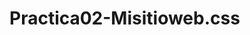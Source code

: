 # Practica02-Misitioweb.css
 
<!doctype html>
<html lang="es">
<head>
<!--
    New Perspectives on HTML5 and CSS3, 7th Edition
    Tutorial 2
    Tutorial Case
    
    Tri and Succeed Sports
    Author: 
    Date:   

    Filename: tss_home.html
   -->

   <meta charset="utf-8" />
   <meta name="keywords" content="triathlon, running, swimming, cycling" />
   <title>Scale</title>
   <link href ="css/trescolumnas.css" rel ="stylesheet"/>
   <link href ="css/tss_styles_txt.css" rel ="stylesheet" />
</head>

<body>
   <header>
      <img class ="imag" src="ima/scale.png" alt="Tri and Succeed Sports" />
      <p>Centro fotografico</p>
   </header>
   
   <nav id="nave">
      <h1>Navega</h1>
      <ul>
         <li><a href="index.html">Inicio</a></li>
         <li><a href="contactos.html">Contactos</a></li>
         <li><a href="nosotros.html">Nosostros</a></li>
         <li><a href="trabajos.html">Trabajos</a></li>
         <li><a href="servicios.html">Servicios</a></li>
         <li><a href="productos.html">Productos</a></li>
         <li><a href="localizanos.html">Localizanos</a></li>
         
        
      </ul>
   </nav>
   
   <article id="about_tss">
      <h1>Scale </h1>
      <img src="ima/chica.png" alt="" />
      <p>Desde el 2014 ,<strong>Scale </strong> ha proporcionado a la ciudad
      de Cuenca un centro de arte que esta centrado en sacarle el mejor partido
      a sus clientes ,enseñarte e inspirarate a ser un dotador de posibilidades
      y a que el lente no sea tu limitante</p>
      <p>¿Si quieres aumentar tu creatividad ? ,¿Aprender a usar la camara?
      ,ver como lo hacen los expertos ,saber manejar luz ,sacarle partido a todos 
      los lugares que visitas y a motivarte para ser el mejor este centro te puede 
      interesar.
      </p>
      
      <h2>Talleres</h2>
      <p>Puedes recibir atencion personalizada en algunas ramas:</p>
      <ul>
         <li><strong>Fotografia de moda</strong>: Los fotografos de moda deben 
            perfeccionar su ojo fotografico para lograr que las prendas usadas por
            el modelo resalten en la fotografia.Ademas de que logre proyectar las 
            prendas segun la norma o el objetivo con esta.</li>
         <li><strong>Fotografia de paisaje</strong>: Estos fotografos deben dominar 
            la composicion y la profundidad de campo Conocen conceptos como distancia
            Hiperfocal,escenas particulares ,entre otras.</li>
         <li><strong>Fotografia familiar</strong>: Estos fotografos estan destinados 
         a fotografiar a familias ,deben captar ,su amor y la personalidad de 
         cada uno</li>
         <li><strong> Fotografia de viajes</strong>:Estos fotografos salen con un gran
         equipo de herramientas ,les gusta viajar y capturar la belleza de las ciudades 
         y paisajes que visitan </li>
      </ul>
      
      
      <h2>Nuestra filosofia</h2>
      <p>Creemos que cada fotografo se debe formar primero de manera individual y luego sumarse
         a un colectivo.Se empieza con clases personalizadas ,para esto contamos con 100 expertos 
         en cada area que tendran un vinculo cercano con cada estudiante.
      </p>
   </article>
   
   <aside id="come">
      <h1>Comentarios</h1>
      <blockquote> La primera vez que asisti a Scale me quede impresionada por la limpieza 
         de los cubiculos ,ademas las personas son muy amables.
      </blockquote>
      <blockquote> Yo ame estar 3 meses tomando clases .Aprendes todos los dias y los
         maestros son de primer nivel.
      </blockquote>
      <blockquote> Yo voy para un año y no me arrepiento ,gracias a este curso ahora estoy
         trabajando a en lo que amo y tengo gran cantidad de clientes.
      </blockquote>
      <blockquote> La escuela nunca deja de motivarte ,cada semana se hacen charlas con
         expositores internacionales y nacionales que te hacen amar mas la profesion.
      </blockquote>
      <blockquote> Si no cuentas con materiales para empezar ellos te venden una camara a plazos 
         para que no te detenga lo economico para aprender.
      </blockquote>
      <blockquote> Ultimamente estan dando becas por excelencia.Mi amiga se gano una y ha tenido
         muchas ventajas para poder cursar.Animate a pasar por aca y la escuela te dara muchas
         facilidades.
      </blockquote>
      <blockquote> Lo mejor de lo mejor.Son mucho mas de lo que uno espera.
      </blockquote>
      

   </aside>
   
   <footer>
      <address>
      Scale &#8226; Simon Bolivar 1-16. &#8226; Cuenca, EC
       &#8226; 0992726928
      </address>
   </footer>
</body>
</html>

















<!doctype html>
<html lang="es">
<head>
<!--
    New Perspectives on HTML5 and CSS3, 7th Edition
    Tutorial 2
    Tutorial Case
    
    TSS Running Class
    Author: 
    Date:   

    Filename: tss_run.html
   -->
   <meta charset="utf-8" />
   <title>TSS Running Class</title>
   <link href = "css/tss_styles_txt.css" rel ="stylesheet"/>

</head>

<body id="bodylo">
   <header>
      <img class= "imacont" src="ima/scale.png" alt="Tri and Succeed Sports" />
       
      
      
      <h3 id="lo">Localizanos</h3>
     
   </header>
   
   
   
   <nav id="navlo">
      <h1>Navega</h1>
      <ul>
         <li><a href="index.html">Inicio</a></li>
         <li><a href="contactos.html">Contactos</a></li>
         <li><a href="nosotros.html">Nosostros</a></li>
         <li><a href="trabajos.html">Trabajos</a></li>
         <li><a href="servicios.html">Servicios</a></li>
         <li><a href="productos.html">Productos</a></li>
         <li><a href="localizanos.html">Localizanos</a></li>
      </ul>
       <h1>Publicidad</h1>
       <ul>
           <li><a href ="https://www.tripadvisor.co/Attractions-g294309-Activities-Cuenca_Azuay_Province.html" >Lugares cerca</a></li>
            <li> <a href="https://www.tripadvisor.co/AttractionProductReview-g294309-d11991959-Biking_Cuenca_City_Tour-Cuenca_Azuay_Province.html" >Tour</a></li>
            <li> <a href="https://enviajes.cl/ecuador/cuenca/lugares-turisticos-de-cuenca/" >Lugares turisticos</a></li>
            <li> <a href="https://www.parks-and-tribes.com/turismo-amazonas/cuenca-ecuador.htm">¿Que hacer?</a></li>
            <li> <a href="https://www.elcomercio.com/actualidad/cuenca-turismo-dinero-ahorro-verano-precios.html">Cuenca</a></li>
            <li> <a href="https://www.tripadvisor.co/Restaurants-g294309-Cuenca_Azuay_Province.html" >Restaurantes</a></li>
            <li> <a href ="http://morterodepiedra.com/donde-comer-en-cuenca/" >¿Donde comer?</a></li>
        </ul>
   </nav>
   
  
   <article class="sylllo">
      <h1>Escribenos</h1>
      <h2>Puedes escribirme directamente a:</h2>
      <a href ="mailto:helencv1997@gmail.com?">Escribeme por aqui</a>
    
        <form action="/my-handling-form-page" method="post">
            <div>
                <label for="name">Name:</label>
                <input type="text" id="name" />
            </div>
            <div>
                <label for="mail">E-mail:</label>
                <input type="email" id="mail" />
            </div>
            <div>
                <label for="msg">Message:</label>
                <textarea id="msg"></textarea>
            </div>
            
            <div class="button">
                <button type="submit">Send your message</button>
            </div>
        </form>
      
      
      
   </article>
   
   <aside id="asidelo">
         <h1>Comentarios</h1>
         <blockquote> La primera vez que asisti a Scale me quede impresionada por la limpieza 
            de los cubiculos ,ademas las personas son muy amables.
         </blockquote>
         <blockquote> Yo ame estar 3 meses tomando clases .Aprendes todos los dias y los
            maestros son de primer nivel.
         </blockquote>
         <blockquote> Yo voy para un año y no me arrepiento ,gracias a este curso ahora estoy
            trabajando a en lo que amo y tengo gran cantidad de clientes.
         </blockquote>
         <blockquote> La escuela nunca deja de motivarte ,cada semana se hacen charlas con
            expositores internacionales y nacionales que te hacen amar mas la profesion.
         </blockquote>
         
         
   
      </aside>
  

   <footer class="footerlo">
      <address>
      Tri and Succeed Sports &#8226; 41 Venture Dr. &#8226; Austin, 
      TX 78711 &#8226; 512.555.9917
      </address>
   </footer>
</body>
</html>











<!doctype html>
<html lang="es">
<head>
<!--
    New Perspectives on HTML5 and CSS3, 7th Edition
    Tutorial 2
    Tutorial Case
    
    TSS Running Class
    Author: 
    Date:   

    Filename: tss_run.html
   -->
   <meta charset="utf-8" />
   <title>TSS Running Class</title>
   <link href ="css/tss_styles_txt.css" rel ="stylesheet"/>

</head>

<body id="bodylo">
   <header>
      <img class="imalo" src="ima/scale.png" alt="Tri and Succeed Sports" />
       
      
      
      <h3 id="lo">Localizanos</h3>
     
   </header>
   
   
   
   <nav id="navlo">
      <h1>Navega</h1>
      <ul>
         <li><a href="index.html">Inicio</a></li>
         <li><a href="contactos.html">Contactos</a></li>
         <li><a href="nosotros.html">Nosostros</a></li>
         <li><a href="trabajos.html">Trabajos</a></li>
         <li><a href="servicios.html">Servicios</a></li>
         <li><a href="productos.html">Productos</a></li>
         <li><a href="localizanos.html">Localizanos</a></li>
      </ul>
       <h1>Publicidad</h1>
       <ul>
           <li><a href ="https://www.tripadvisor.co/Attractions-g294309-Activities-Cuenca_Azuay_Province.html" >Lugares cerca</a></li>
            <li> <a href="https://www.tripadvisor.co/AttractionProductReview-g294309-d11991959-Biking_Cuenca_City_Tour-Cuenca_Azuay_Province.html" >Tour</a></li>
            <li> <a href="https://enviajes.cl/ecuador/cuenca/lugares-turisticos-de-cuenca/" >Lugares turisticos</a></li>
            <li> <a href="https://www.parks-and-tribes.com/turismo-amazonas/cuenca-ecuador.htm">¿Que hacer?</a></li>
            <li> <a href="https://www.elcomercio.com/actualidad/cuenca-turismo-dinero-ahorro-verano-precios.html">Cuenca</a></li>
            <li> <a href="https://www.tripadvisor.co/Restaurants-g294309-Cuenca_Azuay_Province.html" >Restaurantes</a></li>
            <li> <a href ="http://morterodepiedra.com/donde-comer-en-cuenca/" >¿Donde comer?</a></li>
        </ul>
   </nav>
   
  
   <article class="sylllo">
      <h1>Visitanos</h1>
      <p>Visitanos en nuetsro local principal para darte informacion precisa.
        
      </p>
      <iframe src="https://www.google.com/maps/embed?pb=!1m18!1m12!1m3!1d498.0900572531013!2d-79.00533799990698!3d-2.8966856917530936!2m3!1f0!2f0!3f0!3m2!1i1024!2i768!4f13.1!3m3!1m2!1s0x91cd1815fcf758cf%3A0xf0aaf8e788565350!2zU2ltw7NuIEJvbMOtdmFyLCBDdWVuY2E!5e0!3m2!1ses!2sec!4v1571949292412!5m2!1ses!2sec"></iframe>
      
   </article>
   
   <aside id="asidelo">
         <h1>Comentarios</h1>
         <blockquote> La primera vez que asisti a Scale me quede impresionada por la limpieza 
            de los cubiculos ,ademas las personas son muy amables.
         </blockquote>
         <blockquote> Yo ame estar 3 meses tomando clases .Aprendes todos los dias y los
            maestros son de primer nivel.
         </blockquote>
         <blockquote> Yo voy para un año y no me arrepiento ,gracias a este curso ahora estoy
            trabajando a en lo que amo y tengo gran cantidad de clientes.
         </blockquote>
         <blockquote> La escuela nunca deja de motivarte ,cada semana se hacen charlas con
            expositores internacionales y nacionales que te hacen amar mas la profesion.
         </blockquote>
         
         
   
      </aside>
  

   <footer class="footerlo">
      <address>
      Tri and Succeed Sports &#8226; 41 Venture Dr. &#8226; Austin, 
      TX 78711 &#8226; 512.555.9917
      </address>
   </footer>
</body>
</html>










<!doctype html>
<html lang="es">
<head>
<!--
    New Perspectives on HTML5 and CSS3, 7th Edition
    Tutorial 2
    Tutorial Case
    
    TSS Running Class
    Author: 
    Date:   

    Filename: tss_run.html
   -->
   <meta charset="utf-8" />
   <title>TSS Running Class</title>
   <link href ="css/tss_styles_txt.css" rel ="stylesheet"/>

</head>

<body id="bodyser">
   <header>
      <img class="imaser" src="ima/scale.png" alt="Tri and Succeed Sports" />
       
      
      
      <h3 id="lo">Centro de estudios fotograficos</h3>
     
   </header>
   
   
   
   <nav id="navser">
      <h1>Navega</h1>
      <ul>
         <li><a href="index.html">Inicio</a></li>
         <li><a href="contactos.html">Contactos</a></li>
         <li><a href="nosotros.html">Nosostros</a></li>
         <li><a href="trabajos.html">Trabajos</a></li>
         <li><a href="servicios.html">Servicios</a></li>
         <li><a href="productos.html">Productos</a></li>
         <li><a href="localizanos.html">Localizanos</a></li>
      </ul>
        <h1>Publicidad</h1>
         <ul>
            <li><a href="https://www.facebook.com/Fottografos/">Pagina de Facebook</a></li>
            <li><a href ="https://www.tripadvisor.co/Attractions-g294309-Activities-Cuenca_Azuay_Province.html" >Lugares cerca</a></li>
            <li> <a href="https://www.tripadvisor.co/AttractionProductReview-g294309-d11991959-Biking_Cuenca_City_Tour-Cuenca_Azuay_Province.html" >Tour</a></li>
            <li> <a href="https://enviajes.cl/ecuador/cuenca/lugares-turisticos-de-cuenca/" >Lugares turisticos</a></li>
            <li> <a href="https://www.parks-and-tribes.com/turismo-amazonas/cuenca-ecuador.htm">¿Que hacer?</a></li>
            <li> <a href="https://www.elcomercio.com/actualidad/cuenca-turismo-dinero-ahorro-verano-precios.html">Cuenca</a></li>
            <li> <a href="https://www.tripadvisor.co/Restaurants-g294309-Cuenca_Azuay_Province.html" >Restaurantes</a></li>
            <li> <a href ="http://morterodepiedra.com/donde-comer-en-cuenca/" >¿Donde comer?</a></li>
            
         </ul>
   </nav>


   
  
   <article class="syllser">
      <h1>Quienes somos</h1>
      <img class="foto6" src="ima/foto6.png" alt="foto6"  />
      <p>En 2014 abrimos nuetra primera sucursal ubicada en un pequeño local de la Simon Bolivar
         ,Centro.Para el 2018 ya contabamos con 4 sucursales mas ,incluida una en Azogues.
      </p>
      <p>Empezamos con alrededor de 20 alumnos .Hoy en dia son 2000 alumnos que se preparan en 
         nuestras sedes.Cada dia es un compromiso para la institucion brindarles lo mejor en 
         tecnologia ,ambientes confiables y confortables ,para su asertiva asimilacion de contenidos.
         Los alumnos estan coprometidos con la institucion ,mas aun nuestra institucion con ellos.
      </p>
      <p>Atendemos todos los dias de Lunes a Viernes:</p>
      
      <ul>
         <li>8:00 AM - 1:00 PM </li>
         <li>3:00 PM - 7:30 PM </li>
      </ul>
      
      <h1>Personal</h1>
      <img class="foto7" src="ima/foto7.png" alt="foto7"  />
      <p>Contamos con expertos especializados en el extranjero en areas de calidad para brindar 
         soporte a los estudiantes.
      </p>
      
   </article>
   
   <aside id="asideser">
         <h3>Comentarios</h3>
         <blockquote> La primera vez que asisti a Scale me quede impresionada por la limpieza 
            de los cubiculos ,ademas las personas son muy amables.
         </blockquote>
         <blockquote> Yo ame estar 3 meses tomando clases .Aprendes todos los dias y los
            maestros son de primer nivel.
         </blockquote>
         <blockquote> Yo voy para un año y no me arrepiento ,gracias a este curso ahora estoy
            trabajando a en lo que amo y tengo gran cantidad de clientes.
         </blockquote>
         <blockquote> La escuela nunca deja de motivarte ,cada semana se hacen charlas con
            expositores internacionales y nacionales que te hacen amar mas la profesion.
         </blockquote>
         
         
   
      </aside>
  

   <footer class="footerser">
      <address>
      Tri and Succeed Sports &#8226; 41 Venture Dr. &#8226; Austin, 
      TX 78711 &#8226; 512.555.9917
      </address>
   </footer>
</body>
</html>






<!doctype html>
<html lang="es">
<head>
<!--
    New Perspectives on HTML5 and CSS3, 7th Edition
    Tutorial 2
    Tutorial Case
    
    TSS Swimming Class
    Author: 
    Date:   

    Filename: tss_swim.html
   -->
   <meta charset="utf-8" />
   <title>TSS Swimming Class</title>
   <link href ="css/tss_styles_txt.css" rel ="stylesheet" />
</head>

<body id="bodypro">
   <header>
      <img class="imapro" src="ima/scale.png" alt="Scale" />
      <h3 id="lo">Centro de estudios fotograficos</h3>
   </header>
   
   <nav id="navepro">
      <h1>Navega</h1>
      <ul>
            <li><a href="index.html">Inicio</a></li>
            <li><a href="contactos.html">Contactos</a></li>
            <li><a href="nosotros.html">Nosostros</a></li>
            <li><a href="trabajos.html">Trabajos</a></li>
            <li><a href="servicios.html">Servicios</a></li>
            <li><a href="productos.html">Productos</a></li>
            <li><a href="localizanos.html">Localizanos</a></li>
      </ul>
      <h1>Publicidad</h1>
      <ul>
         <li> <a href="https://www.amazon.com/Cámara-digital-PowerShot-180-1093-C001-20-0-Mp-visualización/dp/B019UDHT6U/ref=sxbs_sp_mra?__mk_es_US=ÅMÅŽÕÑ&keywords=camaras&pd_rd_i=B019UDHT6U&pd_rd_r=bf1f67f7-3679-43d8-97c0-2446ef8b72e1&pd_rd_w=MIDi0&pd_rd_wg=zvhlP&pf_rd_p=2e675d27-2176-48bd-bab7-a89e5b36d9de&pf_rd_r=0NQ0G6NAVQCZJ1MPXC0H&qid=1571952788&s=digital-text" >Canon Power Shot</a></li>
         <li> <a href ="https://www.amazon.com/Panasonic-DC-ZS70K-Megapíxeles-Pantalla-Vario-Elmar/dp/B071R6JRZZ/ref=pd_rhf_se_s_sspa_dk_rhf_search_pt_sub_0_4/140-3520885-8765269?_encoding=UTF8&pd_rd_i=B071R6JRZZ&pd_rd_r=b3e5dd41-8db7-41a0-9eb6-048ce63464e5&pd_rd_w=9ghPj&pd_rd_wg=PXsIl&pf_rd_p=6b99a1a0-3d79-4d28-99ba-822278a5e800&pf_rd_r=A7WY41NZA5R4HG6TXA5E&psc=1&refRID=A7WY41NZA5R4HG6TXA5E&spLa=ZW5jcnlwdGVkUXVhbGlmaWVyPUEzQlRYTzcxRlpMOTRMJmVuY3J5cHRlZElkPUEwNTI2MjA3M0ZINzZGMU8zWU8xQyZlbmNyeXB0ZWRBZElkPUEwNDE5NzUzMk5XQUdPVVdGVVUzJndpZGdldE5hbWU9c3BfcmhmX3NlYXJjaCZhY3Rpb249Y2xpY2tSZWRpcmVjdCZkb05vdExvZ0NsaWNrPXRydWU=" >Lumix</a></li>
         <li> <a href ="https://www.amazon.com/Amplim-Tarjeta-microSDXC-adaptador-unidades/dp/B07SC4XDJN/ref=sr_1_15_sspa?__mk_es_US=ÅMÅŽÕÑ&keywords=flash+drive&qid=1571953307&s=electronics&sr=1-15-spons&psc=1&spLa=ZW5jcnlwdGVkUXVhbGlmaWVyPUEyODlFU09DMzA5VUo1JmVuY3J5cHRlZElkPUEwNDQzMTg1MlJCQjI4MDZXVFlFTSZlbmNyeXB0ZWRBZElkPUEwNzQ5MTc2MzlKVEwyOE5RVDFTRyZ3aWRnZXROYW1lPXNwX210ZiZhY3Rpb249Y2xpY2tSZWRpcmVjdCZkb05vdExvZ0NsaWNrPXRydWU=">Tarjestas</a></li>
      </ul>
   </nav>   
   
   <article class="syllpro">
      <h1>Productos/Ventas </h1>
      <h3 id="h3"> 
         Estos son los productos que tenemos en venta en nuestro almacen:
      </h3>
      
      <p>
         <i>Viltrox VL-200T</i> kit de iluminacion de video ,luz de video LED bicolor.
         Sistema de doble temperatura de color,brillo y escalonamientos.
         <b>Precio:US$133.99</b>
      </p>
      <p >
         <img src="ima/foto8.png" alt="foto1" width=300px height=300px />
      </p>

      <p>
      La <i>Emart </i> kit de iluminacion de fotografia portatil continua con 60 LED
      para lampara de mesa de estudio ,con filtros de color.Ideal para fotografiar productos.
      <b>Precio:US$29.99</b>
      </p>

      <p> 
         <img src="ima/foto9.png" alt="foto2" width=300px height=300px />
      </p>
      
       <p>
        La <i> Canon EOS Rebel T6 camara</i> con lente EF-S de 18-55 mm f/3.5-5.6 
        Wifi incorporado y comunicacion de campo cercano.
        <b>Precio:US$399.00</b>
       </p>
       
       <p>
         <img src="ima/foto10.png" alt="foto2" width=300px height=300px />
       </p>

       <p>
         <i>Canon SL2 VAR</i> La Cannon EOS Rebel DSLR Camera with EF-S 18-55mm.
         64GB Memory Card ,Card Reader ,Memory Card  Wallet.
         58mm 2.2x Telephoto Lens.
         50" Video Tripod,Pro Slave Flash.
         <b>Precio:US$699.99</b>
       </p>
         
       <p>
         <img src="ima/foto11.png" alt="foto2" width=300px height=300px />
       </p>

       <p>
         <i>Fujifilm Instax Mini 9</i> -Camara instantanea y mini pelicula Fuji INSTAX 
         (2) .Produce impresiones de credito card-sized,lente Fujinon 60mm f/12,7 ;visor 
         optico con diana Spot.<b>Precio:US$99.99</b>
       </p>

       <p>
         <img src="ima/foto12.png" alt="foto2" width=300px height=300px />
       </p>
   </article>
   
   <aside id="asidepro">
      <h3>Comentarios</h3>
      <blockquote> La primera vez que asisti a Scale me quede impresionada por la limpieza 
         de los cubiculos ,ademas las personas son muy amables.
      </blockquote>
      <blockquote> Yo ame estar 3 meses tomando clases .Aprendes todos los dias y los
         maestros son de primer nivel.
      </blockquote>
      <blockquote> Yo voy para un año y no me arrepiento ,gracias a este curso ahora estoy
         trabajando a en lo que amo y tengo gran cantidad de clientes.
      </blockquote>
      <blockquote> La escuela nunca deja de motivarte ,cada semana se hacen charlas con
         expositores internacionales y nacionales que te hacen amar mas la profesion.
      </blockquote>
      
      

   </aside>

   <footer class="piepro">
      <address>
      Tri and Succeed Sports &#8226; 41 Venture Dr. &#8226; Austin, 
      TX 78711 &#8226; 512.555.9917
      </address>
   </footer>
</body>
</html>










<!doctype html>
<html lang="es">
<head>
<!--
    New Perspectives on HTML5 and CSS3, 7th Edition
    Tutorial 2
    Tutorial Case
    
    TSS Running Class
    Author: 
    Date:   

    Filename: tss_run.html
   -->
   <meta charset="utf-8" />
   <title>TSS Running Class</title>
   <link href ="css/tss_styles_txt.css" rel ="stylesheet"/>

</head>

<body id="bodyservi">
   <header>
      <img class= "imaservi" src="ima/scale.png" alt="Tri and Succeed Sports"/>
       
      
      
      <h3 id="lo">Centro de estudios fotograficos</h3>
     
   </header>
   
   
   
   <nav id="navservi">
      <h1>Navega</h1>
      <ul>
         <li><a href="index.html">Inicio</a></li>
         <li><a href="contactos.html">Contactos</a></li>
         <li><a href="nosotros.html">Nosostros</a></li>
         <li><a href="trabajos.html">Trabajos</a></li>
         <li><a href="servicios.html">Servicios</a></li>
         <li><a href="productos.html">Productos</a></li>
         <li><a href="localizanos.html">Localizanos</a></li>
      </ul>
        <h1>Publicidad</h1>
         <ul>
            <li><a href="https://www.facebook.com/Fottografos/">Pagina de Facebook</a></li>
            <li><a href ="https://www.tripadvisor.co/Attractions-g294309-Activities-Cuenca_Azuay_Province.html" >Lugares cerca</a></li>
            <li> <a href="https://www.tripadvisor.co/AttractionProductReview-g294309-d11991959-Biking_Cuenca_City_Tour-Cuenca_Azuay_Province.html" >Tour</a></li>
            <li> <a href="https://enviajes.cl/ecuador/cuenca/lugares-turisticos-de-cuenca/" >Lugares turisticos</a></li>
            <li> <a href="https://www.parks-and-tribes.com/turismo-amazonas/cuenca-ecuador.htm">¿Que hacer?</a></li>
            <li> <a href="https://www.elcomercio.com/actualidad/cuenca-turismo-dinero-ahorro-verano-precios.html">Cuenca</a></li>
            <li> <a href="https://www.tripadvisor.co/Restaurants-g294309-Cuenca_Azuay_Province.html" >Restaurantes</a></li>
            <li> <a href ="http://morterodepiedra.com/donde-comer-en-cuenca/" >¿Donde comer?</a></li>
         </ul>
   </nav>


   
  
   <article class="syllservi">
      <h1>Servicios que realizamos</h1>
      <h2>Fotografia Corporativa y Eventos</h2>
      <p>Logramos que su empresa y evento obtenga reconocimiento visual gracias a nuestro desempeño </p>
          <h3>Incluye:</h3>
          <ul>
              <li>Fotografia plana</li>
              <li>Fotografia esferica en 360°</li>
              <li>Video Full HD.Tiempo maximo de 25 min</li>
              <li>Video en 4k en 360°</li>
          </ul>
    
      
      <h2>Fotografia de Negocio</h2>
      
      <p>La fotografia arquitectonica para tu tienda fisica ,tanto interiores ,como exteriores.
      </p>
      <h3>Incluye:</h3>
      <ul>
          <li>Fotografia Plana</li>
          <li>Fotografia esferica en 360°</li>
          <li>Video full HD</li>
          <li>Video 4k</li>
      </ul>
      <h2>Fotografia de Producto y Bodegon</h2>
      <p>
          Debe mostrar las caracteristicas del mismo.Fotografia optimizada para tu tienda
          Online.
      </p>
      <h2>Fotografia de Embarazo y bebe </h2>
      <p> Guarda estos momentos especiales a traves de la fotografia.Se realiza en la comodidad de 
          tu casa ,en exteriores y en estudio.
      </p>
   </article>
   
   <aside id="asideservi">
         <h3>Comentarios</h3>
         <blockquote> La primera vez que asisti a Scale me quede impresionada por la limpieza 
            de los cubiculos ,ademas las personas son muy amables.
         </blockquote>
         <blockquote> Yo ame estar 3 meses tomando clases .Aprendes todos los dias y los
            maestros son de primer nivel.
         </blockquote>
         <blockquote> Yo voy para un año y no me arrepiento ,gracias a este curso ahora estoy
            trabajando a en lo que amo y tengo gran cantidad de clientes.
         </blockquote>
         <blockquote> La escuela nunca deja de motivarte ,cada semana se hacen charlas con
            expositores internacionales y nacionales que te hacen amar mas la profesion.
         </blockquote>
         
         
   
      </aside>
  

   <footer class="footerservi">
      <address>
      Tri and Succeed Sports &#8226; 41 Venture Dr. &#8226; Austin, 
      TX 78711 &#8226; 512.555.9917
      </address>
   </footer>
</body>
</html>








<!doctype html>
<html lang="es">
<head>
<!--
    New Perspectives on HTML5 and CSS3, 7th Edition
    Tutorial 2
    Tutorial Case
    
    TSS Cycling Class
    Author: 
    Date:   

    Filename: tss_bike.html
   -->
   <meta charset="utf-8" />
   <title>TSS Cycling Class</title>
   <link href ="css/doscolumnas.css" rel ="stylesheet" />
   <link href ="css/tss_styles_txt.css" rel ="stylesheet" />

</head>

<body>
   <header>
      <img class="imatra" src="ima/scale.png" alt="Scale" />
     
   </header>
   
   <nav id="navetra">
      <h1>Navega</h1>
      <ul>
            <li><a href="index.html">Inicio</a></li>
            <li><a href="contactos.html">Contactos</a></li>
            <li><a href="nosotros.html">Nosostros</a></li>
            <li><a href="trabajos.html">Trabajos</a></li>
            <li><a href="servicios.html">Servicios</a></li>
            <li><a href="productos.html">Productos</a></li>
            <li><a href="localizanos.html">Localizanos</a></li>
      </ul>
   </nav>   
   
   <article class="syllabus">
      <h1>Trabajos Realizados</h1>
      <p> 
         Hemos realizados muchos trabajos y muchas variantes ramas:
      </p>
      
      <p>
         El <i>light painting</i> es una tecnica fotografica con exposiciones largas de luz
         .Se puede realizar si pintas en el aire con tu mano para que la fotografia capte las ondas
         de luz .Realizar light es muy sencillo ,configuras el ISO de la camara :ISO 100 ,el dia-
         fragma tambien debe cambiar en f/8 ,el efecto manual.
      </p>
      <p >
         <img class="foto1" src="ima/foto1.png" alt="foto1" />
      </p>

      <p>
         El bodegon representa materia inanimada en un pequeño grupo de objetos.Se puede jugar con la
         composicion,buen uso de la iluminacion,composicion equilibrada y un buen angulo.
      </p>

      <p> 
         <img class="foto2" src="ima/foto2.png" alt="foto2" />
      </p>
      
       <p>
         La foto <i>Rastros de luz</i> deja ver al objeto como si salieran detellos luminosos de 
         el.Son exposiciones prolongadas de fuentes moviles de luz.Se requiere de una camara que 
         permita controlar la exposicion de la luz y las velocidades del obturador.ISO (bajo) ,
         velocidad de obturacion de 10 a 20 segundos,apertura de f/8.
       </p>
       
       <p>
         <img class="foto3" src="ima/foto3.png" alt="foto2" />
       </p>

       <p>
         El recorrido que realizan las estrellas tambien se puede fotografiar ,esto se conoce
         como <i>star trails</i> o trazas estelares.Mientras mas cerca del Ecuador estes mayor
         movimiento de las estrellas.Camara que pueda estar en modo Buld,disparador remoto y un
         tripie.
       </p>
         
       <p>
         <img class="foto4" src="ima/foto4.png" alt="foto2"  />
       </p>

       <p>
         Composicion de la fotografia en blanco y negro tiene suma importancia porque los con
         trastes entre luces y sombras son mas grandes.Los detalles y la textura son necesarios 
         prestarle atencion.ISO(alto) 
       </p>

       <p>
         <img class="foto5" src="ima/foto5.png" alt="foto5"/>
       </p>
   </article>
   
   <footer class="pie">
      <address>
      Tri and Succeed Sports &#8226; 41 Venture Dr. &#8226; Austin, 
      TX 78711 &#8226; 512.555.9917
      </address>
   </footer>
</body>
</html>






@charset "utf-8";

body {
	margin: 0 auto;
	width: 300%;
	max-width: 1300px;
	min-width: 940px;
}

body > header {
	margin: 10px;
	width: 96%;
	overflow: hidden;
	padding: 10px;
}

body > nav {
	width: 15%;
	float: left;
	margin: 0 0 0 1.0%;
	margin-top:20px;
}

body > article.syllabus {
	width: 80%;
	float: left;
	margin: 0 1.0% 0 1.0%;
	margin-top:20px;
}


body > article#about_tss img {
	float: right;
	width: 40%;
	margin: 0px 0 10px 10px;
}

article.syllabus {
    float: left;
	width: 74.5%;
	margin: 0 4% 0 0%;
}


body > footer {
	width: 100%;
	clear: left;
	margin-top:-5px;
	
}














@charset "UTF-8";


body {
	margin: 0 auto;
	width: 300%;
	max-width: 1300px;
	min-width: 940px;
}

body > header {
	margin: 10px;
	width: 96.4%;
	overflow: hidden;
	padding: 10px;
	width:1300px;
}

body > nav {
	width: 15%;
	float: left;
	margin: 0 0 0 1.0%;
	margin-top:20px;
}

body > article#about_tss {
	width: 60%;
	float: left;
	margin: 0 1.0% 0 1.0%;
	margin-top:20px;
}


body > aside {
	width: 20%;
	float: left;
	margin: 0 0 0 0;
	margin-top:20px;

}

body > article#about_tss img {
	float: right;
	width: 40%;
	margin: 0px 0 10px 10px;
}

article.syllabus {
    float: left;
	width: 74.5%;
	margin: 0 4% 0 0%;
}


body > footer {
	width: 100%;
	clear: left;
	margin-top:-5px;
	
}








@charset "utf-8"
/*
   New Perspectives on HTML5 and CSS3, 7th Edition
   Tutorial 2
   Tutorial Case
   
   TSS Typographic Style Sheet
   Author: 
   Date:   
   
   Filename: tss_styles.css

*/



/* HTML and Body Styles */
html
{
   background-color: #c70039;
   border:solid;
   border-bottom-width: 0.2em;
   
}

article{
   border:solid;
}

nav{
   border:solid;
}



footer{
   border: solid;
}

header{
   border:solid;
   width: 200%;
 
}

img.imag {
   width: 1250px;


}

img.foto6 {
   width: 200px;
   height: 200px;
}

img.foto1 {
   width: 300px;
   height:300px ;
}

img.foto2 {
   width: 300px;
   height: 300px;
}

img.foto3 {
   width: 300px;
   height: 300px;
}

img.foto4 {
   width: 300px;
   height: 300px;
}

img.foto5 {
    width: 300x;
    height: 300px;
}

img.foto7 {
   width: 200px;
   height: 200px;
}
img.imacont {
   width: 1250px;
}

img.imatra {
   width: 1250px;
}

img.imaservi {
   width: 1250px;;
}

img.imapro {
   width: 1250px;
}

img.imalo {
   width: 1250px;
}
h3#lo{
   border-top-style: solid;
   width: 200%;
   margin:-2 auto;
   height: -10px;
   border-width: -200%;

}


@font-face {
   font-family: Quicksand;
   src:url('Quicksand-Regular.woff') format('woff'),
      url('Quicksand-Regular.ttf') format('truetype');
}

body
{
   color: #ff5733;
   background-color:#c70039;
   font-family: Verdana, Geneva,sans-serif;
   border:solid;
   
}


/* Heading Styles */


article#about_tss h1
{
   color:#c70039;
   background-color: #ff5733;
   font-size: 2.2em;
   right: 0.1em;
 
}

article.syll h1{
   
   background-color: #ffc305;
   font-size: 2.2em;
   color:  #ff5733;
   quotes: none;
   text-anchor: start;
   
}

article.syllpro h1{
   color:  #ff5733;
   background-color:#581845;
   font-size: 2.2em;
   line-height: normal;line-height: ;
   line-height: 1.2em;
   text-align: center;
}
article.syll h2{
   color: darkslategray;
   background-color:#ffc305;
   font-size: 2.2em;
   color:  #ff5733;
   text-decoration: #ff5733;
   font-weight: bold;
   background-repeat: no-repeat;
   background-position: center;
   text-transform: capitalize;
}
article#about_tss h2
{
   color: #ff5733;
   background-color: #ff5733;
   font-size: 1.5em;
}

aside#asideser h3 {
   background-color: #ffc305;
   color:#ff5733;

}
nav#nave h1 {
   background-color:#ff5733;
   color: #c70039;
}

a:visited{
   background-color: #c70039;
   
}
article.sylllo a:link {
   color:#ff5733
}
nav#navetra h1 {
   background-color:#ffc305;
   color: #ff5733;
   background-image: inherit;
   background-position: center;
   text-anchor: middle;
}

nav#navepro h1 {
   background-color:#581845;
   color: #ff5733;
   border-spacing: 0.2em;
}

article.syllservi h1,h2 {
   color:#ff5733;
   background-color: #900C3F;
   border-inline-start-color: #ff5733;
   flood-color: #ff5733;
   min-height: min-content;
   max-height: max-content;
}
nav#navservi h1 {
   color:#ff5733;
   text-align: center;
   font-variant: small-caps;
   font-kerning: normal;
}

nav#navservi ul {
   background-color: #900C3F;
   position: relative;
}
footer.footerservi address {
   background-color: #900C3F;
   line-height: 1.9em;
}
aside#asideservi h3{
   background-color: #900C3F;
   text-shadow: #ffc305;
   letter-spacing: 0.7em;
   word-spacing: 0.2em;|
   margin-left: 0.3em;
   white-space:nowrap;
   text-transform:none;
}


nav#navser h1 {
   background-color:#ffc305;
   color:  #ff5733;
   font-weight: 100px;
}

nav#navser ul{
   background-color: #ffc305;
}

nav#navepro ul {
   background-color: #581845;
}
nav#navetra ul {
   background-color:#ffc305;
}

nav#navlo ul {
   background-color:#900C3F;
}
aside#come h1 {
   background-color: #ff5733;
   color: #c70039;
}



article.sylllo h1,h1 {
  background-color: #900C3F;
  color: black;
}
aside#asidepro h3 {
   background-color: #581845;
}
h1, h2 {
 font-family: Quicksand,Verdana, Geneva,sans-serif;
 letter-spacing: 0.1em;
}

footer.pie address {
   background-color:#ffc305;
   color:  #ff5733;
}

article.sylllo h1 {
   color:#ff5733;
}

aside#asidelo h1 {
   color:#ff5733;
}
footer.footerlo address {
   background-color: #900C3F;
}
article.syllser h1{
   background-color:#ffc305;
   color: #ff5733;
}

article.syllabus h1,article.syllabus h2{
   background-color: #ffc305;
   color: #ff5733;
}

footer.footerser address{
   background-color:#ffc305;
}

footer.piepro address{
   background-color: #581845;
   color: #ff5733;
}
/* Aside and Blockquote Styles 




/* Navigation Styles */	

aside {
   font-size: 0.8em;
   border: solid;
   top:8px;
   right:20px;
   
}

aside blockquote {
   color:#ff5733;
   margin: 20px 5px;
   quotes :"\201C" "\201D"
   
}





/* List Styles */


nav > ul {
   line-height: 2em;
   list-style-type: none;
   padding-left: 5px;
   background-color: #ff5733;
   border: 1px solid #c70039;
   -moz-border-radius: 9px;
   -webkit-border-radius:9px;

}


nav > ul >li.newgroup {
   margin-top: 20px;
}

nav > ul > li > a:hover ,nav > ul > li > a:active {
   color: #ff5733;
}

article.syllpro h3 {
   background-color: #581845;
   color: #ff5733;
}

nav > ul > li > a:link,nav > ul > li > a:visited {
   color:#ff5733;
   text-decoration: none;
   background-color:#c70039;
}

nav > ul > li > a:hover ,nav > ul > li > a:active {
   color: #900C3F;
   text-decoration: underline;
}

img.imaser {
   width: 1250px;
}

article.syllservi ul li:first-of-type {
   list-style-image: url(../ima/cama.png);
   opacity: 0.2;
}

/*
article#about_tss ul li:nth-of-type(2) {
 list-style-image: url(bikeicon.png);
}

article#about_tss ul li:last-of-type {
   list-style-image: url(swimicon.png);
}
*/

aside blockquote::before {
   content: open-quote;
   font-family: 'Times New Roman', Times, serif;
   font-size: 1.6em;
   font-weight: bold;
}

aside blockquote::after {
   content: close-quote; 
   font-family: 'Times New Roman', Times, serif;
   font-size: 1.6em;
   font-weight: bold;
}

article.syllabus ol {
   list-style-type: upper-roman;
}

article.syllabus ol ol {
   list-style-type: upper-alpha;
}

article.syllabus ol ol ol {
   list-style-type: decimal;
}
/* Footer Styles */


body > footer address {
   background-color: #ff5733;
   color:#c70039;
   font:normal small-caps bold 0.9em/3em
        Quicksand,Verdana,Geneva,sans-serif;
   text-align: center;
}

nav#navlo h1{
 background-color: #900C3F;
 color: #ff5733;
 text-indent: 0.2em;
 
}

/*pagina base*/


form {
   /* Sólo para centrar el formulario a la página */
   margin: 0 auto;
   width: 400px;
   /* Para ver el borde del formulario */
   padding: 1em;
   border: 1px solid #CCC;
   border-radius: 1em;
}

form div + div {
   margin-top: 1em;
}

label {
   /* Para asegurarse que todos los labels tienen el mismo tamaño y están alineados correctamente */
   display: inline-block;
   width: 90px;
   text-align: right;
}



input, textarea {
   /* Para asegurarse de que todos los campos de texto tienen las mismas propiedades de fuente
      Por defecto, las areas de texto tienen una fuente con monospace */
   font: 1em sans-serif;

   /* Para darle el mismo tamaño a todos los campos de texto */
   width: 300px;
   -moz-box-sizing: border-box;
   box-sizing: border-box;

   /* Para armonizar el look&feel del borde en los campos de texto */
   border: 1px solid #999;
}

input:focus, textarea:focus {
   /* Para dar un pequeño destaque en elementos activos*/
   border-color: #000;
}

textarea {
   /* Para alinear campos de texto multilínea con sus labels */
   vertical-align: top;

   /* Para dar suficiente espacio para escribir texto */
   height: 5em;

   /* Para permitir a los usuarios cambiar el tamaño de cualquier textarea verticalmente
       No funciona en todos los navegadores */
   resize: vertical;
}

.button {
   /* Para posicionar los botones a la misma posición que los campos de texto */
   padding-left: 90px; /* mismo tamaño a todos los elementos label */
}
button {
   /* Este margen extra representa aproximadamente el mismo espacio que el espacio
      entre los labels y sus campos de texto */
   margin-left: .5em;
}

body#bodyser {
	margin: 0 auto;
	width: 100%;
	max-width: 1300px;
	min-width: 940px;
}

body#bodyser > header {
	margin: 10px;
	width: 100.4%;
	overflow: hidden;
   padding: 10px;
   width:1250px;
}

body#bodyser > nav {
	width: 20%;
	float: left;
	margin: 0 0 0 1.0%;
	margin-top:10px;
}

body#bodyser > article.syllser {
	width: 55%;
	float: left;
	margin: 0 1.0% 0 1.0%;
	margin-top:10px;
}


body#bodyser > aside#asideser {
	width: 18.4%;
	float: left;
   
   margin: 0 1.0% 0 1.0%;
	margin-top:10px;

}


article.syll {
    float: left;
	width: 74.5%;
	margin: 0 4% 0 0%;
}


body#bodyser > footer {
	width: 100%;
	clear: left;
	margin-top:-5px;
	
}

/*pagina productos*/
body#bodypro {
	margin: 0 auto;
	width: 100%;
	max-width: 1300px;
	min-width: 940px;
}

body#bodypro > header {
	margin: 10px;
	width: 96.4%;
	overflow: hidden;
   padding: 10px;
   width:1250px;
}

body#bodypro > nav#navepro {
	width: 20%;
	float: left;
	margin: 0 0 0 1.0%;
	margin-top:10px;
}

body#bodypro > article.syllpro {
	width: 55%;
	float: left;
	margin: 0 1.0% 0 1.0%;
	margin-top:10px;
}


body#bodypro > aside#asidepro {
	width: 18.4%;
	float: left;
   
   margin: 0 1.0% 0 1.0%;
	margin-top:10px;

}


article.syllser {
    float: left;
	width: 74.5%;
	margin: 0 4% 0 0%;
}


body#bodypro > footer {
	width: 100%;
	clear: left;
	margin-top:-5px;
	
}


/*pagina localizanos*/
body#bodylo {
	margin: 0 auto;
	width: 100%;
	max-width: 1300px;
	min-width: 940px;
}

body#bodylo > header {
	margin: 10px;
	width: 96.4%;
	overflow: hidden;
   padding: 10px;
   width:2000px;
}

body#bodylo > nav#navlo {
	width: 20%;
	float: left;
	margin: 0 0 0 1.0%;
	margin-top:10px;
}

body#bodylo > article.sylllo {
	width: 55%;
	float: left;
	margin: 0 1.0% 0 1.0%;
	margin-top:10px;
}


body#bodylo > aside#asidelo {
	width: 18.4%;
	float: left;
   
   margin: 0 1.0% 0 1.0%;
	margin-top:10px;

}


article.sylllo {
    float: left;
	width: 74.5%;
	margin: 0 4% 0 0%;
}


body#bodylo > footer {
	width: 100%;
	clear: left;
	margin-top:-5px;
	
}


/*pagina servicios*/
body#bodyservi {
	margin: 0 auto;
	width: 100%;
	max-width: 1300px;
	min-width: 940px;
}

body#bodyservi > header {
	margin: 10px;
	width: 96.4%;
	overflow: hidden;
   padding: 10px;
   width:1250px;
}

body#bodyservi > nav#navservi {
	width: 20%;
	float: left;
	margin: 0 0 0 1.0%;
	margin-top:10px;
}

body#bodyservi > article.syllservi {
	width: 55%;
	float: left;
	margin: 0 1.0% 0 1.0%;
	margin-top:10px;
}


body#bodyservi > aside#asideservi {
	width: 18.4%;
	float: left;
   
   margin: 0 1.0% 0 1.0%;
	margin-top:10px;

}


article.syllservi {
    float: left;
	width: 74.5%;
	margin: 0 4% 0 0%;
}


body#bodyservi > footer {
	width: 100%;
	clear: left;
	margin-top:-5px;
	
}



/*Pagina de contactos*/

body#bodylo {
	margin: 0 auto;
	width: 100%;
	max-width: 1300px;
	min-width: 940px;
}

body#bodylo > header {
	margin: 10px;
	width: 96.4%;
	overflow: hidden;
   padding: 10px;
   width:1250px;
}

body#bodylo > nav#navlo {
	width: 20%;
	float: left;
	margin: 0 0 0 1.0%;
	margin-top:10px;
}

body#bodylo > article.sylllo {
	width: 55%;
	float: left;
	margin: 0 1.0% 0 1.0%;
	margin-top:10px;
}


body#bodylo > aside#asidelo {
	width: 18.4%;
	float: left;
   
   margin: 0 1.0% 0 1.0%;
	margin-top:10px;

}


article.sylllo {
    float: left;
	width: 74.5%;
	margin: 0 4% 0 0%;
}


body#bodylo > footer {
	width: 100%;
	clear: left;
	margin-top:-5px;
	
}


/*
Notice for the Quicksand-Regular Font
------------------------------------------------------------------------------
SIL Open Font License v1.10

This license can also be found at this permalink: http://www.fontsquirrel.com/license/quicksand

Copyright (c) 2011, Andrew Paglinawan (http://www.andrewpaglinawan.com andrew.paglinawan@gmail.com), 
with Reserved Font Name “Quicksand”.

This Font Software is licensed under the SIL Open Font License, Version 1.1.
This license is copied below, and is also available with a FAQ at: http://scripts.sil.org/OFL

—————————————————————————————-
SIL OPEN FONT LICENSE Version 1.1 - 26 February 2007
—————————————————————————————-

PREAMBLE
The goals of the Open Font License (OFL) are to stimulate worldwide development of collaborative 
font projects, to support the font creation efforts of academic and linguistic communities, and 
to provide a free and open framework in which fonts may be shared and improved in 
partnership with others.

The OFL allows the licensed fonts to be used, studied, modified and redistributed freely as 
long as they are not sold by themselves. The fonts, including any derivative works, can 
be bundled, embedded, redistributed and/or sold with any software provided that any reserved 
names are not used by derivative works. The fonts and derivatives, however, cannot be released under 
any other type of license. The requirement for fonts to remain under this license does not apply 
to any document created using the fonts or their derivatives.

DEFINITIONS
“Font Software” refers to the set of files released by the Copyright Holder(s) under this 
license and clearly marked as such. This may include source files, build scripts and documentation.

“Reserved Font Name” refers to any names specified as such after the copyright statement(s).

“Original Version” refers to the collection of Font Software components as distributed by 
the Copyright Holder(s).

“Modified Version” refers to any derivative made by adding to, deleting, or substituting—in 
part or in whole—any of the components of the Original Version, by changing formats or by 
porting the Font Software to a new environment.

“Author” refers to any designer, engineer, programmer, technical writer or other person 
who contributed to the Font Software.

PERMISSION & CONDITIONS
Permission is hereby granted, free of charge, to any person obtaining a copy of the Font Software, 
to use, study, copy, merge, embed, modify, redistribute, and sell modified and unmodified copies of 
the Font Software, subject to the following conditions:

1) Neither the Font Software nor any of its individual components, in Original or Modified 
Versions, may be sold by itself.

2) Original or Modified Versions of the Font Software may be bundled, redistributed and/or 
sold with any software, provided that each copy contains the above copyright notice and this 
license. These can be included either as stand-alone text files, human-readable headers or in 
the appropriate machine-readable metadata fields within text or binary files as long as those 
fields can be easily viewed by the user.

3) No Modified Version of the Font Software may use the Reserved Font Name(s) unless explicit 
written permission is granted by the corresponding Copyright Holder. This restriction only applies 
to the primary font name as presented to the users.

4) The name(s) of the Copyright Holder(s) or the Author(s) of the Font Software shall not be used 
to promote, endorse or advertise any Modified Version, except to acknowledge the contribution(s) 
of the Copyright Holder(s) and the Author(s) or with their explicit written permission.

5) The Font Software, modified or unmodified, in part or in whole, must be distributed entirely 
under this license, and must not be distributed under any other license. The requirement for fonts 
to remain under this license does not apply to any document created using the Font Software.

TERMINATION
This license becomes null and void if any of the above conditions are not met.

DISCLAIMER
THE FONT SOFTWARE IS PROVIDED “AS IS”, WITHOUT WARRANTY OF ANY KIND, EXPRESS OR IMPLIED, 
INCLUDING BUT NOT LIMITED TO ANY WARRANTIES OF MERCHANTABILITY, FITNESS FOR A PARTICULAR PURPOSE 
AND NONINFRINGEMENT OF COPYRIGHT, PATENT, TRADEMARK, OR OTHER RIGHT. IN NO EVENT SHALL THE COPYRIGHT 
HOLDER BE LIABLE FOR ANY CLAIM, DAMAGES OR OTHER LIABILITY, INCLUDING ANY GENERAL, SPECIAL, INDIRECT, 
INCIDENTAL, OR CONSEQUENTIAL DAMAGES, WHETHER IN AN ACTION OF CONTRACT, TORT OR OTHERWISE, ARISING 
FROM, OUT OF THE USE OR INABILITY TO USE THE FONT SOFTWARE OR FROM OTHER DEALINGS IN THE FONT SOFTWARE.
*/














Reglas css:
1.	Margin 0 auto---Da un espacio horizontal con respecto al contenedor 
2.	Width-----especifica el ancho de una etiqueta
3.	Max-width----valor máximo de ancho
4.	Min-width-----valor minimo de ancho
5.	Overflow-----controla lo que sucede con el contenido que es demasiado grande para caber en un área.(hidden)-el desbordamiento se recorta y el resto del contenido esta visible.
6.	Padding-----establece espacio de relleno requerido por los lados de un elemento.
7.	Float-----especifica si un elemento debe salir del flujo normal y aparecer a la izquierda o a la derecha.(float)—el elemento flota a la derecha de su bloque contenedor.
8.	Margin-top-----margen superior de un elemento
9.	Clear----especifica si un elemento puede estar al lado de elementos flotantes que lo preceden o si deben ser movido debajo de ellos.
10.	Background-color---da color de fondo a un elemento.
11.	Border-------es una propiedad que permite especificar el estilo ,ancho ,color de un elemento.
12.	Border-top-style---------Da un estilo superior al borde
13.	Heigth--------------da largo
14.	Border-width------------da ancho al borde
15.	Font-family------da el tipo de letra
16.	Color--------------da color al elemento seleccionado
17.	Font-size--------da dimension a la letra
18.	Top--------------especifica posicionamiento de un elemento
19.	Right------------especifica para del posicionamiento de un elemento
20.	Quotes-----------indica como poner las citas
21.	Line-height----------establece la altura de una casilla remarcada por lineas
22.	List-style-type------------especifica la apariencia de un listado
23.	Padding-left-------------espacio en la izquierda.
24.	-moz-border-raduis--------redondear los bordes
25.	Text-decoration-------------el atributo define si el texto esta decorado con un subrayado
26.	Content------------se une con before o after para generar contenido que se adjunta
27.	Font-weight-------------especifica el peso o grueso de la letra
28.	Text-align---------------alinear el texto
29.	Border-radius---------da un borde redondeado
30.	Display---------------especifica el tipo de cuadro representación utilizando un elemento
31.	–moz-box-sizing---------
32.	Box-sizing-------- calcula ancho y banda
33.	Border-color--------da color al borde
34.	Vertical-align-------alinear de manera vertical
35.	Resize--------controla la capacidad de cambio de tamaño de un elemento
36.	Text-align---alinea el texto
37.	Font-variant------especifica aspecto de letra normal
38.	Font-weight---------especifica grueso de una letra
39.	Text-shadow--------agrega sombra al texto
40.	Letter-spacing----espaciado entre las letras 
41.	Word-spacing----espaciado entre las palabras
42.	Text-indent--------establece sangria de texto
  Margin-left-------margen a la izquierda
43.	Padding-left------da un espacio a la izquierda
44.	Background repeat------define como se repiten los fondos del documento
45.	Background-position—define la posicion inicial de la imagen
46.	Min-height----da un minimo de largo
47.	Opacity--------da opacidad a un elemento
48.	Position------da una posicion a un elemento
49.	Border-left----borde izquierdo
50.	Border-rigth---------borde derecho
51.	White-space--------determina como se maneja el espacio en blanco
52.	Font-style--------define el aspect de una familia tipografica
53.	Text-transform-----permite poner la primera letra mayúscula de un elemento
54.	Background-image-----------fondo imagen

Tutorial 02-TriAndSuccedSports
HelenCVM
https://github.com/HelenCVM/Tutorial02

Practica02-Mi sitio web(CSS)
HelenCVM









